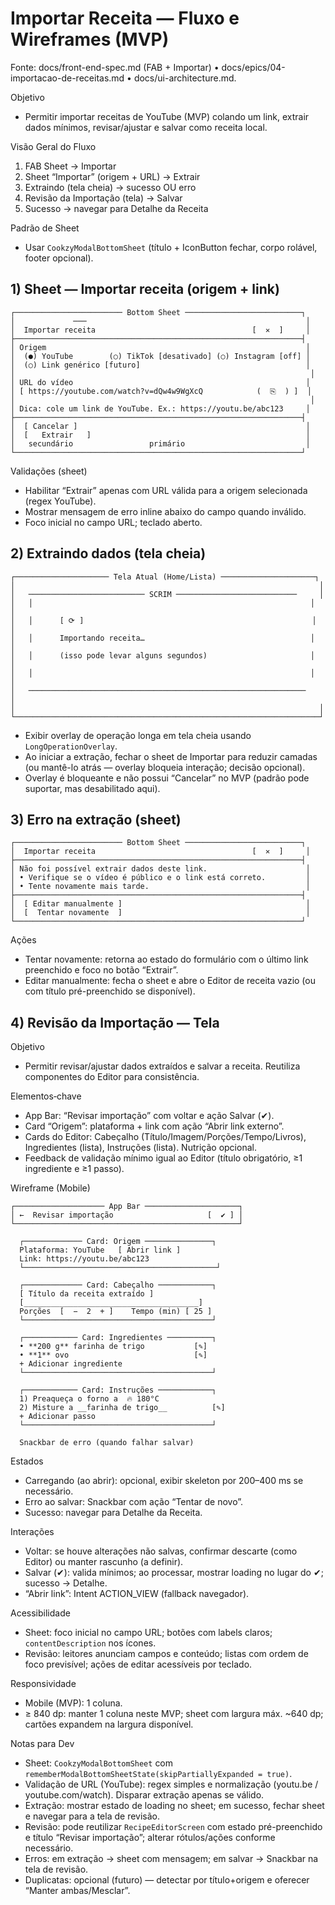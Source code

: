 # Importar Receita — Fluxo e Wireframes (MVP)

Fonte: docs/front-end-spec.md (FAB + Importar) • docs/epics/04-importacao-de-receitas.md • docs/ui-architecture.md.

Objetivo
- Permitir importar receitas de YouTube (MVP) colando um link, extrair dados mínimos, revisar/ajustar e salvar como receita local.

Visão Geral do Fluxo
1) FAB Sheet → Importar
2) Sheet “Importar” (origem + URL) → Extrair
3) Extraindo (tela cheia) → sucesso OU erro
4) Revisão da Importação (tela) → Salvar
5) Sucesso → navegar para Detalhe da Receita

Padrão de Sheet
- Usar `CookzyModalBottomSheet` (título + IconButton fechar, corpo rolável, footer opcional).

## 1) Sheet — Importar receita (origem + link)

```
┌──────────────────────── Bottom Sheet ──────────────────────────┐
│             ───                                                 │
│  Importar receita                                   [  ✕  ]     │
├────────────────────────────────────────────────────────────────┤
│ Origem                                                          │
│  (●) YouTube        (○) TikTok [desativado] (○) Instagram [off] │
│  (○) Link genérico [futuro]                                     │
│                                                                  │
│ URL do vídeo                                                    │
│ [ https://youtube.com/watch?v=dQw4w9WgXcQ            (  ⎘  ) ]  │
│                                                                  │
│ Dica: cole um link de YouTube. Ex.: https://youtu.be/abc123     │
├────────────────────────────────────────────────────────────────┤
│  [ Cancelar ]                                                   │
│  [   Extrair   ]                                                │
│   secundário                 primário                           │
└────────────────────────────────────────────────────────────────┘
```

Validações (sheet)
- Habilitar “Extrair” apenas com URL válida para a origem selecionada (regex YouTube).
- Mostrar mensagem de erro inline abaixo do campo quando inválido.
- Foco inicial no campo URL; teclado aberto.

## 2) Extraindo dados (tela cheia)

```
┌───────────────────── Tela Atual (Home/Lista) ─────────────────────┐
│                                                                    │
│   ────────────────────────── SCRIM ───────────────────────────     │
│   │                                                              │  │
│   │      [ ⟳ ]                                                   │  │
│   │      Importando receita…                                     │  │
│   │      (isso pode levar alguns segundos)                       │  │
│   │                                                              │  │
│   ──────────────────────────────────────────────────────────────     │
│                                                                    │
└────────────────────────────────────────────────────────────────────┘
```

- Exibir overlay de operação longa em tela cheia usando `LongOperationOverlay`.
- Ao iniciar a extração, fechar o sheet de Importar para reduzir camadas (ou mantê-lo atrás — overlay bloqueia interação; decisão opcional). 
- Overlay é bloqueante e não possui “Cancelar” no MVP (padrão pode suportar, mas desabilitado aqui).

## 3) Erro na extração (sheet)

```
┌──────────────────────── Bottom Sheet ──────────────────────────┐
│  Importar receita                                   [  ✕  ]     │
├────────────────────────────────────────────────────────────────┤
│ Não foi possível extrair dados deste link.                      │
│ • Verifique se o vídeo é público e o link está correto.         │
│ • Tente novamente mais tarde.                                   │
├────────────────────────────────────────────────────────────────┤
│  [ Editar manualmente ]                                         │
│  [  Tentar novamente  ]                                         │
└────────────────────────────────────────────────────────────────┘
```

Ações
- Tentar novamente: retorna ao estado do formulário com o último link preenchido e foco no botão “Extrair”.
- Editar manualmente: fecha o sheet e abre o Editor de receita vazio (ou com título pré-preenchido se disponível).

## 4) Revisão da Importação — Tela

Objetivo
- Permitir revisar/ajustar dados extraídos e salvar a receita. Reutiliza componentes do Editor para consistência.

Elementos‑chave
- App Bar: “Revisar importação” com voltar e ação Salvar (✔).
- Card “Origem”: plataforma + link com ação “Abrir link externo”.
- Cards do Editor: Cabeçalho (Título/Imagem/Porções/Tempo/Livros), Ingredientes (lista), Instruções (lista). Nutrição opcional.
- Feedback de validação mínimo igual ao Editor (título obrigatório, ≥1 ingrediente e ≥1 passo).

Wireframe (Mobile)

```
┌──────────────────── App Bar ─────────────────────┐
│ ←  Revisar importação                     [  ✔ ] │
└──────────────────────────────────────────────────┘

  ┌───────────── Card: Origem ───────────────┐
  Plataforma: YouTube   [ Abrir link ]
  Link: https://youtu.be/abc123
  └───────────────────────────────────────────┘

  ┌───────────── Card: Cabeçalho ────────────┐
  [ Título da receita extraído ]
  [_______________________________________]
  Porções  [  −  2  + ]    Tempo (min) [ 25 ]
  └──────────────────────────────────────────┘

  ┌──────────── Card: Ingredientes ──────────┐
  • **200 g** farinha de trigo           [✎]
  • **1** ovo                            [✎]
  + Adicionar ingrediente
  └──────────────────────────────────────────┘

  ┌──────────── Card: Instruções ────────────┐
  1) Preaqueça o forno a  🔥 180°C
  2) Misture a __farinha de trigo__          [✎]
  + Adicionar passo
  └──────────────────────────────────────────┘

  Snackbar de erro (quando falhar salvar)
```

Estados
- Carregando (ao abrir): opcional, exibir skeleton por 200–400 ms se necessário.
- Erro ao salvar: Snackbar com ação “Tentar de novo”.
- Sucesso: navegar para Detalhe da Receita.

Interações
- Voltar: se houve alterações não salvas, confirmar descarte (como Editor) ou manter rascunho (a definir).
- Salvar (✔): valida mínimos; ao processar, mostrar loading no lugar do ✔; sucesso → Detalhe.
- “Abrir link”: Intent ACTION_VIEW (fallback navegador).

Acessibilidade
- Sheet: foco inicial no campo URL; botões com labels claros; `contentDescription` nos ícones.
- Revisão: leitores anunciam campos e conteúdo; listas com ordem de foco previsível; ações de editar acessíveis por teclado.

Responsividade
- Mobile (MVP): 1 coluna. 
- ≥ 840 dp: manter 1 coluna neste MVP; sheet com largura máx. ~640 dp; cartões expandem na largura disponível.

Notas para Dev
- Sheet: `CookzyModalBottomSheet` com `rememberModalBottomSheetState(skipPartiallyExpanded = true)`.
- Validação de URL (YouTube): regex simples e normalização (youtu.be / youtube.com/watch). Disparar extração apenas se válido.
- Extração: mostrar estado de loading no sheet; em sucesso, fechar sheet e navegar para a tela de revisão.
- Revisão: pode reutilizar `RecipeEditorScreen` com estado pré-preenchido e título “Revisar importação”; alterar rótulos/ações conforme necessário.
- Erros: em extração → sheet com mensagem; em salvar → Snackbar na tela de revisão.
- Duplicatas: opcional (futuro) — detectar por título+origem e oferecer “Manter ambas/Mesclar”.
